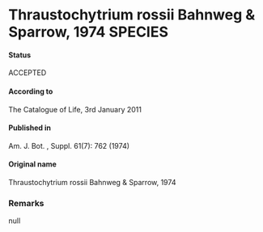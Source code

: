 Thraustochytrium rossii Bahnweg & Sparrow, 1974 SPECIES
=======

#### Status
ACCEPTED

#### According to
The Catalogue of Life, 3rd January 2011

#### Published in
Am. J. Bot. , Suppl. 61(7): 762 (1974)

#### Original name
Thraustochytrium rossii Bahnweg & Sparrow, 1974

### Remarks
null